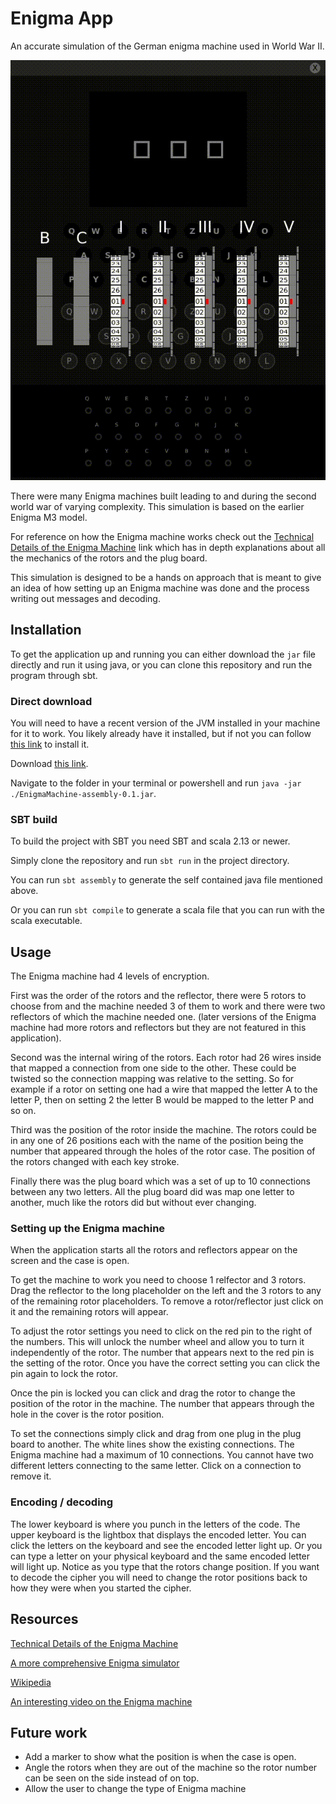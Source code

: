 # Enigma App
An accurate simulation of the German enigma machine used in World War II.

![Enigma demo gif](/resources/enigma-demo.gif)

There were many Enigma machines built leading to and during the second world war of varying complexity.
This simulation is based on the earlier Enigma M3 model.

For reference on how the Enigma machine works check out the
[Technical Details of the Enigma Machine](http://users.telenet.be/d.rijmenants/en/enigmatech.htm#top)
link which has in depth explanations about all the mechanics of the rotors and the plug board.

This simulation is designed to be a hands on approach that is meant to give an idea of how setting up
an Enigma machine was done and the process writing out messages and decoding.

## Installation
To get the application up and running you can either download the `jar` file directly and run it using java,
or you can clone this repository and run the program through sbt.

### Direct download
You will need to have a recent version of the JVM installed in your machine for it to work.
You likely already have it installed, but if not you can follow [this link](https://www.java.com/en/download) to install it.

Download [this link](https://github.com/Codeatron5000/enigma-app/raw/master/target/scala-2.13/EnigmaMachine-assembly-0.1.jar).

Navigate to the folder in your terminal or powershell and run `java -jar ./EnigmaMachine-assembly-0.1.jar`.

### SBT build
To build the project with SBT you need SBT and scala 2.13 or newer.

Simply clone the repository and run `sbt run` in the project directory.

You can run `sbt assembly` to generate the self contained java file mentioned above.

Or you can run `sbt compile` to generate a scala file that you can run with the scala executable.

## Usage
The Enigma machine had 4 levels of encryption.

First was the order of the rotors and the reflector,
there were 5 rotors to choose from and the machine needed 3 of them to work
and there were two reflectors of which the machine needed one.
(later versions of the Enigma machine had more rotors and reflectors but they are not featured in this application).

Second was the internal wiring of the rotors. Each rotor had 26 wires inside that mapped a connection from one side
to the other. These could be twisted so the connection mapping was relative to the setting.
So for example if a rotor on setting one had a wire that mapped the letter A to the letter P,
then on setting 2 the letter B would be mapped to the letter P and so on.

Third was the position of the rotor inside the machine. The rotors could be in any one of 26 positions each with the
name of the position being the number that appeared through the holes of the rotor case.
The position of the rotors changed with each key stroke.

Finally there was the plug board which was a set of up to 10 connections between any two letters.
All the plug board did was map one letter to another, much like the rotors did but without ever changing.

### Setting up the Enigma machine
When the application starts all the rotors and reflectors appear on the screen and the case is open.

To get the machine to work you need to choose 1 relfector and 3 rotors.
Drag the reflector to the long placeholder on the left and the 3 rotors to any of the remaining rotor placeholders.
To remove a rotor/reflector just click on it and the remaining rotors will appear.

To adjust the rotor settings you need to click on the red pin to the right of the numbers.
This will unlock the number wheel and allow you to turn it independently of the rotor.
The number that appears next to the red pin is the setting of the rotor.
Once you have the correct setting you can click the pin again to lock the rotor.

Once the pin is locked you can click and drag the rotor to change the position of the rotor in the machine.
The number that appears through the hole in the cover is the rotor position.

To set the connections simply click and drag from one plug in the plug board to another.
The white lines show the existing connections.
The Enigma machine had a maximum of 10 connections.
You cannot have two different letters connecting to the same letter.
Click on a connection to remove it.

### Encoding / decoding
The lower keyboard is where you punch in the letters of the code.
The upper keyboard is the lightbox that displays the encoded letter.
You can click the letters on the keyboard and see the encoded letter light up.
Or you can type a letter on your physical keyboard and the same encoded letter will light up.
Notice as you type that the rotors change position.
If you want to decode the cipher you will need to change the rotor positions
back to how they were when you started the cipher.

## Resources
[Technical Details of the Enigma Machine](http://users.telenet.be/d.rijmenants/en/enigmatech.htm#top)

[A more comprehensive Enigma simulator](https://summersidemakerspace.ca/projects/enigma-machine/)

[Wikipedia](https://en.wikipedia.org/wiki/Enigma_machine)

[An interesting video on the Enigma machine](https://www.youtube.com/watch?v=G2_Q9FoD-oQ)

## Future work
- Add a marker to show what the position is when the case is open.
- Angle the rotors when they are out of the machine so the rotor number can be seen on the side instead of on top.
- Allow the user to change the type of Enigma machine
